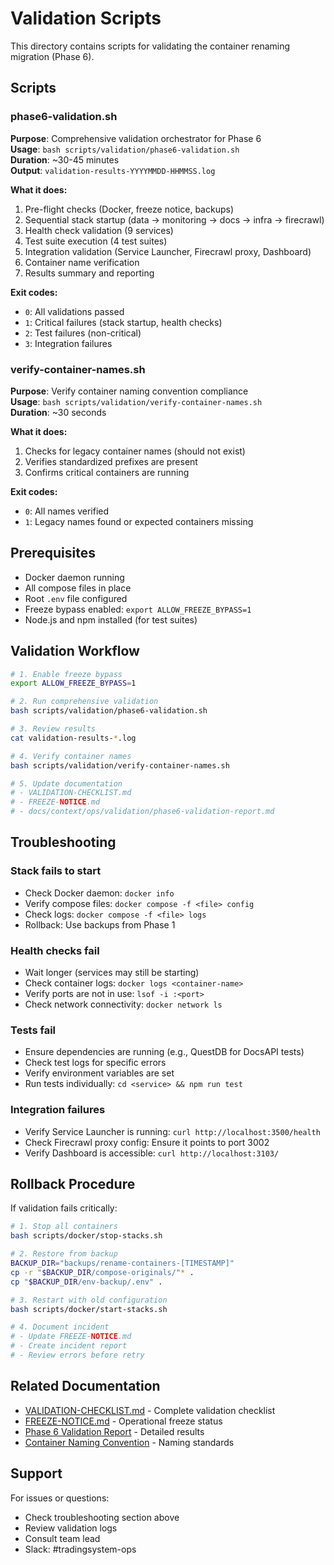 # Validation Scripts

This directory contains scripts for validating the container renaming migration (Phase 6).

## Scripts

### phase6-validation.sh
**Purpose**: Comprehensive validation orchestrator for Phase 6  
**Usage**: `bash scripts/validation/phase6-validation.sh`  
**Duration**: ~30-45 minutes  
**Output**: `validation-results-YYYYMMDD-HHMMSS.log`

**What it does:**
1. Pre-flight checks (Docker, freeze notice, backups)
2. Sequential stack startup (data → monitoring → docs → infra → firecrawl)
3. Health check validation (9 services)
4. Test suite execution (4 test suites)
5. Integration validation (Service Launcher, Firecrawl proxy, Dashboard)
6. Container name verification
7. Results summary and reporting

**Exit codes:**
- `0`: All validations passed
- `1`: Critical failures (stack startup, health checks)
- `2`: Test failures (non-critical)
- `3`: Integration failures

### verify-container-names.sh
**Purpose**: Verify container naming convention compliance  
**Usage**: `bash scripts/validation/verify-container-names.sh`  
**Duration**: ~30 seconds

**What it does:**
1. Checks for legacy container names (should not exist)
2. Verifies standardized prefixes are present
3. Confirms critical containers are running

**Exit codes:**
- `0`: All names verified
- `1`: Legacy names found or expected containers missing

## Prerequisites

- Docker daemon running
- All compose files in place
- Root `.env` file configured
- Freeze bypass enabled: `export ALLOW_FREEZE_BYPASS=1`
- Node.js and npm installed (for test suites)

## Validation Workflow

```bash
# 1. Enable freeze bypass
export ALLOW_FREEZE_BYPASS=1

# 2. Run comprehensive validation
bash scripts/validation/phase6-validation.sh

# 3. Review results
cat validation-results-*.log

# 4. Verify container names
bash scripts/validation/verify-container-names.sh

# 5. Update documentation
# - VALIDATION-CHECKLIST.md
# - FREEZE-NOTICE.md
# - docs/context/ops/validation/phase6-validation-report.md
```

## Troubleshooting

### Stack fails to start
- Check Docker daemon: `docker info`
- Verify compose files: `docker compose -f <file> config`
- Check logs: `docker compose -f <file> logs`
- Rollback: Use backups from Phase 1

### Health checks fail
- Wait longer (services may still be starting)
- Check container logs: `docker logs <container-name>`
- Verify ports are not in use: `lsof -i :<port>`
- Check network connectivity: `docker network ls`

### Tests fail
- Ensure dependencies are running (e.g., QuestDB for DocsAPI tests)
- Check test logs for specific errors
- Verify environment variables are set
- Run tests individually: `cd <service> && npm run test`

### Integration failures
- Verify Service Launcher is running: `curl http://localhost:3500/health`
- Check Firecrawl proxy config: Ensure it points to port 3002
- Verify Dashboard is accessible: `curl http://localhost:3103/`

## Rollback Procedure

If validation fails critically:

```bash
# 1. Stop all containers
bash scripts/docker/stop-stacks.sh

# 2. Restore from backup
BACKUP_DIR="backups/rename-containers-[TIMESTAMP]"
cp -r "$BACKUP_DIR/compose-originals/"* .
cp "$BACKUP_DIR/env-backup/.env" .

# 3. Restart with old configuration
bash scripts/docker/start-stacks.sh

# 4. Document incident
# - Update FREEZE-NOTICE.md
# - Create incident report
# - Review errors before retry
```

## Related Documentation

- [VALIDATION-CHECKLIST.md](../../VALIDATION-CHECKLIST.md) - Complete validation checklist
- [FREEZE-NOTICE.md](../../FREEZE-NOTICE.md) - Operational freeze status
- [Phase 6 Validation Report](../../docs/context/ops/validation/phase6-validation-report.md) - Detailed results
- [Container Naming Convention](../../docs/context/ops/infrastructure/container-naming.md) - Naming standards

## Support

For issues or questions:
- Check troubleshooting section above
- Review validation logs
- Consult team lead
- Slack: #tradingsystem-ops

